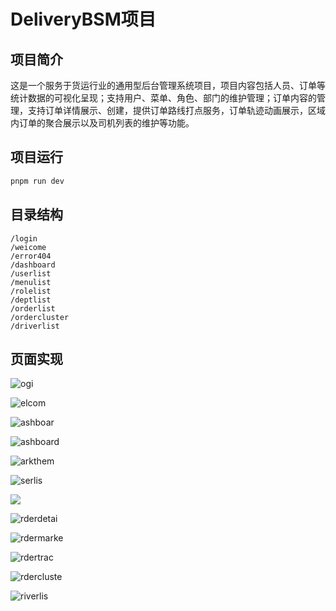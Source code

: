 # DeliveryBSM项目

## 项目简介

这是一个服务于货运行业的通用型后台管理系统项目，项目内容包括人员、订单等统计数据的可视化呈现；支持用户、菜单、角色、部门的维护管理；订单内容的管理，支持订单详情展示、创建，提供订单路线打点服务，订单轨迹动画展示，区域内订单的聚合展示以及司机列表的维护等功能。

## 项目运行

```bash
pnpm run dev
```

## 目录结构

```
/login
/weicome
/error404
/dashboard
/userlist
/menulist
/rolelist
/deptlist
/orderlist
/ordercluster
/driverlist
```

## 页面实现

![ogi](D:\学习\program\前端学习\React\react-projects\react-backstage-manage\react-backstage-manage\public\descimgs\login.jpg)

![elcom](D:\学习\program\前端学习\React\react-projects\react-backstage-manage\react-backstage-manage\public\descimgs\welcome.jpg)

![ashboar](D:\学习\program\前端学习\React\react-projects\react-backstage-manage\react-backstage-manage\public\descimgs\dashboard.jpg)

![ashboard](D:\学习\program\前端学习\React\react-projects\react-backstage-manage\react-backstage-manage\public\descimgs\dashboard2.jpg)

![arkthem](D:\学习\program\前端学习\React\react-projects\react-backstage-manage\react-backstage-manage\public\descimgs\darktheme.jpg)

![serlis](D:\学习\program\前端学习\React\react-projects\react-backstage-manage\react-backstage-manage\public\descimgs\userlist.jpg)

![](D:\学习\program\前端学习\React\react-projects\react-backstage-manage\react-backstage-manage\public\descimgs\createuser.jpg)

![rderdetai](D:\学习\program\前端学习\React\react-projects\react-backstage-manage\react-backstage-manage\public\descimgs\orderdetail.jpg)

![rdermarke](D:\学习\program\前端学习\React\react-projects\react-backstage-manage\react-backstage-manage\public\descimgs\ordermarker.jpg)

![rdertrac](D:\学习\program\前端学习\React\react-projects\react-backstage-manage\react-backstage-manage\public\descimgs\ordertrack.jpg)

![rdercluste](D:\学习\program\前端学习\React\react-projects\react-backstage-manage\react-backstage-manage\public\descimgs\ordercluster.jpg)

![riverlis](D:\学习\program\前端学习\React\react-projects\react-backstage-manage\react-backstage-manage\public\descimgs\driverlist.jpg)





